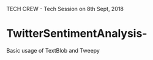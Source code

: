 TECH CREW - Tech Session on 8th Sept, 2018

# TwitterSentimentAnalysis-

Basic usage of TextBlob and Tweepy
